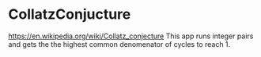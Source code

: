 # CollatzConjucture
https://en.wikipedia.org/wiki/Collatz_conjecture
This app runs integer pairs and gets the the highest common denomenator of cycles to reach 1.
